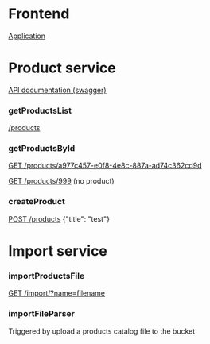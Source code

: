 # Frontend

[Application](https://d3bhs9od8i1mdq.cloudfront.net/)
# Product service

[API documentation (swagger)](https://app.swaggerhub.com/apis-docs/kuzmenko232/product-service/0.0.0)
### getProductsList

[/products](https://xnj469am26.execute-api.eu-west-1.amazonaws.com/dev/products)

### getProductsById

[GET /products/a977c457-e0f8-4e8c-887a-ad74c362cd9d](https://xnj469am26.execute-api.eu-west-1.amazonaws.com/dev/products/a977c457-e0f8-4e8c-887a-ad74c362cd9d)

[GET /products/999](https://xnj469am26.execute-api.eu-west-1.amazonaws.com/dev/products/a977c457-e0f8-4e8c-887a-ad74c362cd93)
(no product)

### createProduct

[POST /products](https://xnj469am26.execute-api.eu-west-1.amazonaws.com/dev/products/)
{"title": "test"}

# Import service

### importProductsFile

[GET /import/?name=filename](https://ng8k6rhfp1.execute-api.eu-west-1.amazonaws.com/dev/import/?name=testname)

### importFileParser

Triggered by upload a products catalog file to the bucket